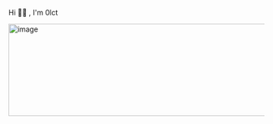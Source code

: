 Hi 👋🏻 , I'm 0lct

<img width="556" height="182" alt="image" src="https://github.com/user-attachments/assets/8c6e68c5-6357-41c0-b2ae-1155d37f03c7" />

